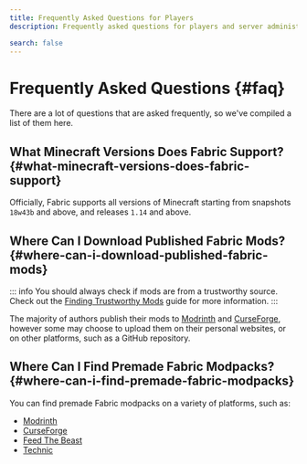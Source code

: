 ```yaml
---
title: Frequently Asked Questions for Players
description: Frequently asked questions for players and server administrators relating to Fabric.

search: false
---
```


# Frequently Asked Questions {#faq}

There are a lot of questions that are asked frequently, so we've compiled a list of them here.

## What Minecraft Versions Does Fabric Support? {#what-minecraft-versions-does-fabric-support}

Officially, Fabric supports all versions of Minecraft starting from snapshots `18w43b` and above, and releases `1.14` and above.

## Where Can I Download Published Fabric Mods? {#where-can-i-download-published-fabric-mods}

::: info
You should always check if mods are from a trustworthy source. Check out the [Finding Trustworthy Mods](./finding-mods) guide for more information.
:::

The majority of authors publish their mods to [Modrinth](https://modrinth.com/mods?g=categories:%27fabric%27) and [CurseForge](https://www.curseforge.com/minecraft/search?class=mc-mods&gameVersionTypeId=4), however some may choose to upload them on their personal websites, or on other platforms, such as a GitHub repository.

## Where Can I Find Premade Fabric Modpacks? {#where-can-i-find-premade-fabric-modpacks}

You can find premade Fabric modpacks on a variety of platforms, such as:

- [Modrinth](https://modrinth.com/modpacks?g=categories:%27fabric%27)
- [CurseForge](https://www.curseforge.com/minecraft/search?class=modpacks&gameVersionTypeId=4)
- [Feed The Beast](https://www.feed-the-beast.com/ftb-app)
- [Technic](https://www.technicpack.net/modpacks)
